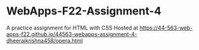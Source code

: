# WebApps-F22-Assignment-4
A practice assignment for HTML with CSS
 Hosted at https://44-563-web-apps-f22.github.io/44563-webapps-assignment-4-dheerajkrishna458/opera.html
